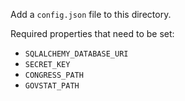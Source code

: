 Add a `config.json` file to this directory.

Required properties that need to be set:

- `SQLALCHEMY_DATABASE_URI`
- `SECRET_KEY`
- `CONGRESS_PATH`
- `GOVSTAT_PATH`
